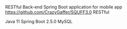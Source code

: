 RESTful Back-end Spring Boot application for mobile app https://github.com/CrazyGaffer/SQUFF3.0 RESTful

Java 11 Spring Boot 2.5.0 MySQL
